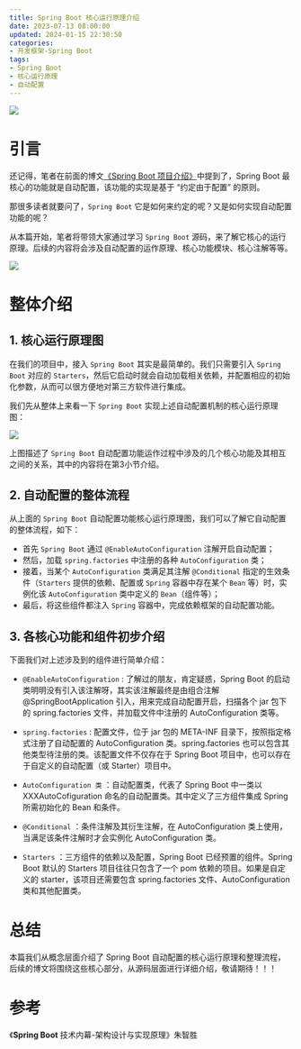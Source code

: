 ```yaml
---
title: Spring Boot 核心运行原理介绍
date: 2023-07-13 08:00:00
updated: 2024-01-15 22:30:50 
categories:
- 开发框架-Spring Boot
tags:
- Spring Boot
- 核心运行原理
- 自动配置
---
```




![](/images/spring-boot-logo.png)

# 引言

还记得，笔者在前面的博文[《Spring Boot 项目介绍》](../../../../../2023/02/19/spring-boot/spring-boot-project-introduction/)中提到了，Spring Boot 最核心的功能就是自动配置，该功能的实现是基于 “约定由于配置” 的原则。

<!-- more -->

那很多读者就要问了，`Spring Boot` 它是如何来约定的呢？又是如何实现自动配置功能的呢？

从本篇开始，笔者将带领大家通过学习 `Spring Boot` 源码，来了解它核心的运行原理。后续的内容将会涉及自动配置的运作原理、核心功能模块、核心注解等等。

[![](/images/flea-framework.png)](https://github.com/Huazie/flea-framework)

# 整体介绍

## 1. 核心运行原理图

在我们的项目中，接入 `Spring Boot` 其实是最简单的。我们只需要引入 `Spring Boot` 对应的 `Starters`，然后它启动时就会自动加载相关依赖，并配置相应的初始化参数，从而可以很方便地对第三方软件进行集成。

我们先从整体上来看一下 `Spring Boot` 实现上述自动配置机制的核心运行原理图：

![](core-operating-principle.png)


上图描述了 `Spring Boot` 自动配置功能运作过程中涉及的几个核心功能及其相互之间的关系，其中的内容将在第3小节介绍。


## 2. 自动配置的整体流程

从上面的 `Spring Boot` 自动配置功能核心运行原理图，我们可以了解它自动配置的整体流程，如下：


- 首先 `Spring Boot` 通过 `@EnableAutoConfiguration` 注解开启自动配置；
- 然后，加载 `spring.factories` 中注册的各种 `AutoConfiguration` 类；
- 接着，当某个 `AutoConfiguration` 类满足其注解 `@Conditional` 指定的生效条件（`Starters` 提供的依赖、配置或 `Spring` 容器中存在某个 `Bean` 等）时，实例化该 `AutoConfiguration` 类中定义的 `Bean`（组件等）；
- 最后，将这些组件都注入 `Spring` 容器中，完成依赖框架的自动配置功能。

## 3. 各核心功能和组件初步介绍

下面我们对上述涉及到的组件进行简单介绍：

- `@EnableAutoConfiguration` : 了解过的朋友，肯定疑惑，Spring Boot 的启动类明明没有引入该注解呀，其实该注解最终是由组合注解 @SpringBootApplication 引入，用来完成自动配置开启，扫描各个 jar 包下的 spring.factories 文件，并加载文件中注册的 AutoConfiguration 类等。

- `spring.factories` : 配置文件，位于 jar 包的 META-INF 目录下，按照指定格式注册了自动配置的 AutoConfiguration 类。spring.factories 也可以包含其他类型待注册的类。该配置文件不仅存在于 Spring Boot 项目中，也可以存在于自定义的自动配置（或 Starter）项目中。

- `AutoConfiguration 类` ：自动配置类，代表了 Spring Boot 中一类以 XXXAutoCofiguration 命名的自动配置类。其中定义了三方组件集成 Spring 所需初始化的 Bean 和条件。

- `@Conditional` ：条件注解及其衍生注解，在 AutoConfiguration 类上使用，当满足该条件注解时才会实例化 AutoConfiguration 类。

- `Starters` ：三方组件的依赖以及配置，Spring Boot 已经预置的组件。Spring Boot 默认的 Starters 项目往往只包含了一个 pom 依赖的项目。如果是自定义的 starter，该项目还需要包含 spring.factories 文件、AutoConfiguration 类和其他配置类。


# 总结

本篇我们从概念层面介绍了 Spring Boot 自动配置的核心运行原理和整理流程，后续的博文将围绕这些核心部分，从源码层面进行详细介绍，敬请期待！！！

# 参考
《**Spring Boot** 技术内幕-架构设计与实现原理》朱智胜 


